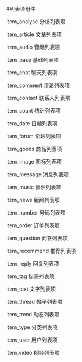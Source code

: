#列表项组件

item_analyse 分析列表项

item_article 文章列表项

item_audio 音频列表项

item_base 基础列表项

item_chat 聊天列表项

item_comment 评论列表项

item_contact 联系人列表项

item_count 统计列表项

item_date 日期列表项

item_forum 论坛列表项

item_goods 商品列表项

item_image 图标列表项

item_message 消息列表项

item_music 音乐列表项

item_news 新闻列表项

item_number 号码列表项

item_order 订单列表项

item_question 问答列表项

item_recommend 推荐列表项

item_reply 回复列表项

item_tag 标签列表项

item_text 文字列表项

item_thread 帖子列表项

item_trend 动态列表项

item_type 分类列表项

item_user 用户列表项

item_video 视频列表项
